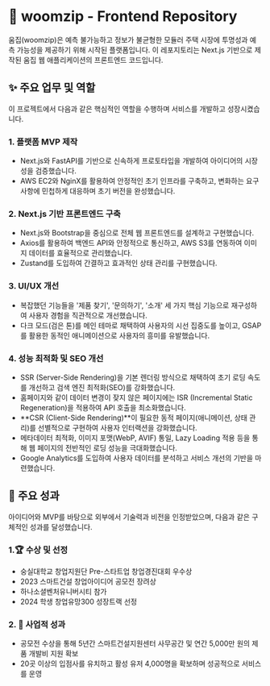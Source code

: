# 🏡 woomzip - Frontend Repository
움집(woomzip)은 예측 불가능하고 정보가 불균형한 모듈러 주택 시장에 투명성과 예측 가능성을 제공하기 위해 시작된 플랫폼입니다. 이 레포지토리는 Next.js 기반으로 제작된 움집 웹 애플리케이션의 프론트엔드 코드입니다.

## ✨ 주요 업무 및 역할
이 프로젝트에서 다음과 같은 핵심적인 역할을 수행하며 서비스를 개발하고 성장시켰습니다.

### 1. 플랫폼 MVP 제작
- Next.js와 FastAPI를 기반으로 신속하게 프로토타입을 개발하여 아이디어의 시장성을 검증했습니다.
- AWS EC2와 NginX를 활용하여 안정적인 초기 인프라를 구축하고, 변화하는 요구사항에 민첩하게 대응하며 초기 버전을 완성했습니다.

### 2. Next.js 기반 프론트엔드 구축
- Next.js와 Bootstrap을 중심으로 전체 웹 프론트엔드를 설계하고 구현했습니다.
- Axios를 활용하여 백엔드 API와 안정적으로 통신하고, AWS S3를 연동하여 이미지 데이터를 효율적으로 관리했습니다.
- Zustand를 도입하여 간결하고 효과적인 상태 관리를 구현했습니다.

### 3. UI/UX 개선
- 복잡했던 기능들을 '제품 찾기', '문의하기', '소개' 세 가지 핵심 기능으로 재구성하여 사용자 경험을 직관적으로 개선했습니다.
- 다크 모드(검은 톤)를 메인 테마로 채택하여 사용자의 시선 집중도를 높이고, GSAP를 활용한 동적인 애니메이션으로 사용자의 흥미를 유발했습니다.

### 4. 성능 최적화 및 SEO 개선
- SSR (Server-Side Rendering)을 기본 렌더링 방식으로 채택하여 초기 로딩 속도를 개선하고 검색 엔진 최적화(SEO)를 강화했습니다.
- 홈페이지와 같이 데이터 변경이 잦지 않은 페이지에는 ISR (Incremental Static Regeneration)을 적용하여 API 호출을 최소화했습니다.
- **CSR (Client-Side Rendering)**이 필요한 동적 페이지(애니메이션, 상태 관리)를 선별적으로 구현하여 사용자 인터랙션을 강화했습니다.
- 메타데이터 최적화, 이미지 포맷(WebP, AVIF) 통일, Lazy Loading 적용 등을 통해 웹 페이지의 전반적인 로딩 성능을 극대화했습니다.
- Google Analytics를 도입하여 사용자 데이터를 분석하고 서비스 개선의 기반을 마련했습니다.

## 🚀 주요 성과
아이디어와 MVP를 바탕으로 외부에서 기술력과 비전을 인정받았으며, 다음과 같은 구체적인 성과를 달성했습니다.

### 1.🏆 수상 및 선정
- 숭실대학교 창업지원단 Pre-스타트업 창업경진대회 우수상
- 2023 스마트건설 창업아이디어 공모전 장려상
- 하나소셜벤처유니버시티 참가
- 2024 학생 창업유망300 성장트랙 선정

### 2. 💼 사업적 성과
- 공모전 수상을 통해 5년간 스마트건설지원센터 사무공간 및 연간 5,000만 원의 제품 개발비 지원 확보
- 20곳 이상의 입점사를 유치하고 활성 유저 4,000명을 확보하며 성공적으로 서비스를 운영
